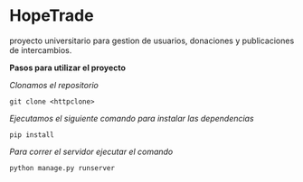 # HopeTrade
proyecto universitario para gestion de usuarios, donaciones y publicaciones de intercambios.

**Pasos para utilizar el proyecto**

*Clonamos el repositorio*
```
git clone <httpclone>
```
*Ejecutamos el siguiente comando para instalar las dependencias*
```
pip install
```
*Para correr el servidor ejecutar el comando*
```
python manage.py runserver
```
